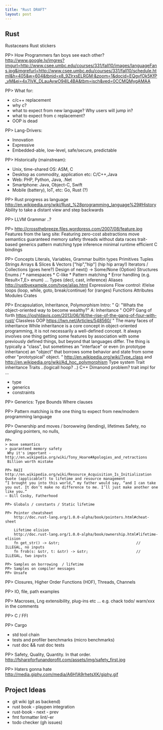 ```yaml
---
title: "Rust DRAFT"
layout: post
---
```


## Rust ##

Rustaceans
Rust stickers

PP>
How Programmers fan boys see each other?
http://www.google.lv/imgres?imgurl=http://www.csee.umbc.edu/courses/331/fall10/images/languageFans.jpg&imgrefurl=http://www.csee.umbc.edu/courses/331/fall10/schedule.html&h=405&w=604&tbnid=x8_9ZlrxsELRGM:&zoom=1&docid=EQgvfOk5KfP_vM&ei=4x7IVK_DLauAywO94IL4BA&tbm=isch&ved=0CCMQMygAMAA

PP>
What for:
- c/c++ replacement
- why c?
- what to expect from new language? Why users will jump in?
- what to expect from c replacement?
- OOP is dead

PP>
Lang-Drivers:
- Innovation
- Expressive
- Embedded-able, low-level, safe/secure, predictable

PP>
Historically (mainstream):
- Unix, time-shared OS: ASM, C
- Desktop as commodity, application etc: C/C++,Java
- Web: PHP, Python, Java, .Net
- Smartphone: Java, Object-C, Swift
- Mobile (battery), IoT, etc: Go, Rust (?)

PP>
Rust progress as language
http://en.wikipedia.org/wiki/Rust_%28programming_language%29#History
Ability to take a distant view and step backwards

PP>
LLVM
Grammar
..?

PP>
http://crossthebreeze.files.wordpress.com/2007/08/feature.jpg
Features from the lang site:
Featuring
    zero-cost abstractions
    move semantics
    guaranteed memory safety
    threads without data races
    trait-based generics
    pattern matching
    type inference
    minimal runtime
    efficient C bindings

PP> Concepts
Literals, Variables, Grammar
builtin types
  Primitives
  Tuples
  Strings
  Arrays & Slices & Vectors
    ["hip","hip"]
    (hip hip array!)
  Iterators / Collections (goes here?)
    Design of next() -> Some/None (Option)
  Structures
  Enums / * namespaces * C-like * Pattern matching * Error handling (e.g. Result<T,E> enum) ...
Types (decl, cast, inference)
Aliases http://rustbyexample.com/type/alias.html
Expressions
Flow control:
 if/else
 loops (loop, while, goto, break/continue)
 for (ranges)
Functions
Attributes
Modules
Crates 

PP>
Encapsulation, Inheritance, Polymorphism 
Intro:
 "
 Q: "Whats the object-oriented way to become wealthy?"
 A: Inheritance
 "
OOP? 
Gang of forth https://joshldavis.com/2013/06/16/the-rise-of-the-gang-of-four-with-rust/
Classless OOP https://lwn.net/Articles/548560/
  "
  The many faces of inheritance
  While inheritance is a core concept in object-oriented programming, it is not necessarily a well-defined concept. It always involves one thing getting some features by association with some previously defined things, but beyond that languages differ. The thing is typically a "class", but sometimes an "interface" or even (in prototype inheritance) an "object" that borrows some behavior and state from some other "prototypical" object.
  "
http://en.wikipedia.org/wiki/Type_class and http://en.wikipedia.org/wiki/Ad_hoc_polymorphism
Type system
Trait inheritance
Traits ..(logicall hoop? ..)
C++ Dimanond problem?
trait impl for ...
* type
* generics
* constraints 

PP>
Generics:
Type Bounds
Where clauses

PP>
Pattern matching is the one thing to expect from new/modern programming language

PP> Ownership and moves / borowwing (lending), lifetimes
Safety, no dangling pointers, no nulls, 

    PP>
    > move semantics
    > guaranteed memory safety
     Why it's important - http://en.wikipedia.org/wiki/Tony_Hoare#Apologies_and_retractions
     Billion worth mistake
       
    PP> RAII 
    http://en.wikipedia.org/wiki/Resource_Acquisition_Is_Initialization
    Quote (applicable?) to lifetime and resource management
    “I brought you into this world,” my father would say, “and I can take you out. It don’t make no difference to me. I’ll just make another one like you.”
    — Bill Cosby, Fatherhood

    PP> Globals / constants / Static lifetime

    PP> Pointer cheatsheet 
        http://doc.rust-lang.org/1.0.0-alpha/book/pointers.html#cheat-sheet
        
        Lifetime elision
        http://doc.rust-lang.org/1.0.0-alpha/book/ownership.html#lifetime-elision
        fn get_str() -> &str;                                   // ILLEGAL, no inputs
        fn frob(s: &str, t: &str) -> &str;                      // ILLEGAL, two inputs

    PP> Samples on borrowing  / lifetime
    PP> Samples on compiler messages
    PP> Unsafe
PP> Closures, Higher Order Functions (HOF), Threads, Channels

PP> IO, file, path examples

PP> Macroses, Lng extensibility, plug-ins etc ...
e.g. chack todo/ warn/xxx in the comments

PP> C / FFI 

PP>
Cargo
- std tool chain
- tests and profiler benchmarks (micro benchmarks)
- rust doc && rust doc tests


PP> 
Safety, Quality, Quantity. In that order.
http://fsharpforfunandprofit.com/assets/img/safety_first.jpg

PP> Haters gonna hate 
http://media.giphy.com/media/A6H1A9rhetsXK/giphy.gif

## Project Ideas ##

- git wiki (git as backend)
- rust book - playpen integration
- rust-book - next - prev
- fmt formatter lint/-er
- todo checker (gh issues)